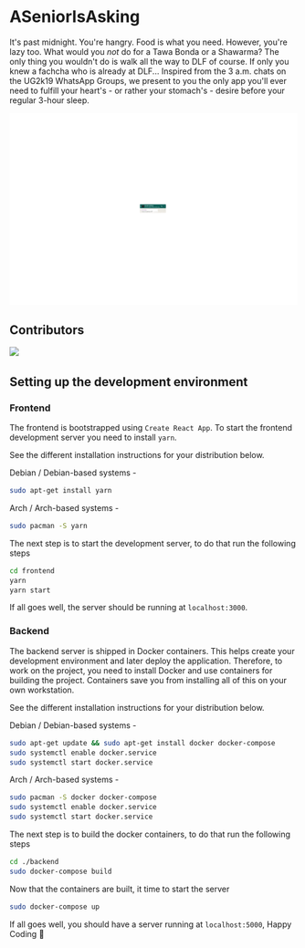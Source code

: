 # ASeniorIsAsking

It's past midnight. You're hangry. Food is what you need. However, you're lazy too. What would you *not* do for a Tawa Bonda or a Shawarma? The only thing you wouldn't do is walk all the way to DLF of course. If only you knew a fachcha who is already at DLF... Inspired from the 3 a.m. chats on the UG2k19 WhatsApp Groups, we present to you the only app you'll ever need to fulfill your heart's - or rather your stomach's - desire before your regular 3-hour sleep.

<img src="./readme_media/screenshot.gif"/>

## Contributors
[![](https://github.com/sriramdvt.png?size=50)](https://github.com/sriramdvt)


## Setting up the development environment
### Frontend
The frontend is bootstrapped using `Create React App`. To start the frontend
development server you need to install `yarn`.

See the different installation instructions for your distribution below.

Debian / Debian-based systems -

```bash
sudo apt-get install yarn
```

Arch / Arch-based systems -

```bash
sudo pacman -S yarn
```

The next step is to start the development server, to do that run the following
steps

```bash
cd frontend
yarn
yarn start
```

If all goes well, the server should be running at `localhost:3000`.

### Backend
The backend server is shipped in Docker containers. This helps create
your development environment and later deploy the application. Therefore, to
work on the project, you need to install Docker and use containers for building
the project. Containers save you from installing all of this on your own
workstation.

See the different installation instructions for your distribution below.

Debian / Debian-based systems -

```bash
sudo apt-get update && sudo apt-get install docker docker-compose
sudo systemctl enable docker.service
sudo systemctl start docker.service
```

Arch / Arch-based systems -
```bash
sudo pacman -S docker docker-compose
sudo systemctl enable docker.service
sudo systemctl start docker.service
```

The next step is to build the docker containers, to do that run the following
steps

```bash
cd ./backend
sudo docker-compose build
```

Now that the containers are built, it time to start the server

```bash
sudo docker-compose up
```

If all goes well, you should have a server running at `localhost:5000`,
Happy Coding :rocket:
